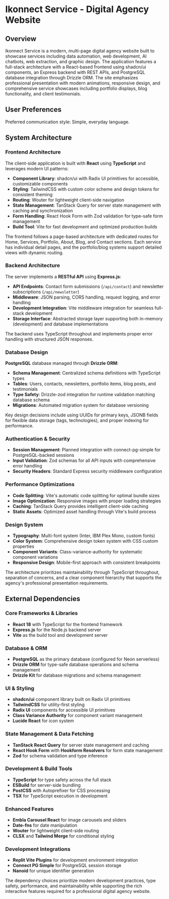 # Ikonnect Service - Digital Agency Website

## Overview
Ikonnect Service is a modern, multi-page digital agency website built to showcase services including data automation, web development, AI chatbots, web extraction, and graphic design. The application features a full-stack architecture with a React-based frontend using shadcn/ui components, an Express backend with REST APIs, and PostgreSQL database integration through Drizzle ORM. The site emphasizes professional presentation with modern animations, responsive design, and comprehensive service showcases including portfolio displays, blog functionality, and client testimonials.

## User Preferences
Preferred communication style: Simple, everyday language.

## System Architecture

### Frontend Architecture
The client-side application is built with **React** using **TypeScript** and leverages modern UI patterns:
- **Component Library**: shadcn/ui with Radix UI primitives for accessible, customizable components
- **Styling**: TailwindCSS with custom color scheme and design tokens for consistent theming
- **Routing**: Wouter for lightweight client-side navigation
- **State Management**: TanStack Query for server state management with caching and synchronization
- **Form Handling**: React Hook Form with Zod validation for type-safe form management
- **Build Tool**: Vite for fast development and optimized production builds

The frontend follows a page-based architecture with dedicated routes for Home, Services, Portfolio, About, Blog, and Contact sections. Each service has individual detail pages, and the portfolio/blog systems support detailed views with dynamic routing.

### Backend Architecture
The server implements a **RESTful API** using **Express.js**:
- **API Endpoints**: Contact form submissions (`/api/contact`) and newsletter subscriptions (`/api/newsletter`)
- **Middleware**: JSON parsing, CORS handling, request logging, and error handling
- **Development Integration**: Vite middleware integration for seamless full-stack development
- **Storage Interface**: Abstracted storage layer supporting both in-memory (development) and database implementations

The backend uses TypeScript throughout and implements proper error handling with structured JSON responses.

### Database Design
**PostgreSQL** database managed through **Drizzle ORM**:
- **Schema Management**: Centralized schema definitions with TypeScript types
- **Tables**: Users, contacts, newsletters, portfolio items, blog posts, and testimonials
- **Type Safety**: Drizzle-zod integration for runtime validation matching database schema
- **Migrations**: Automated migration system for database versioning

Key design decisions include using UUIDs for primary keys, JSONB fields for flexible data storage (tags, technologies), and proper indexing for performance.

### Authentication & Security
- **Session Management**: Planned integration with connect-pg-simple for PostgreSQL-backed sessions
- **Input Validation**: Zod schemas for all API inputs with comprehensive error handling
- **Security Headers**: Standard Express security middleware configuration

### Performance Optimizations
- **Code Splitting**: Vite's automatic code splitting for optimal bundle sizes
- **Image Optimization**: Responsive images with proper loading strategies
- **Caching**: TanStack Query provides intelligent client-side caching
- **Static Assets**: Optimized asset handling through Vite's build process

### Design System
- **Typography**: Multi-font system (Inter, IBM Plex Mono, custom fonts)
- **Color System**: Comprehensive design token system with CSS custom properties
- **Component Variants**: Class-variance-authority for systematic component variations
- **Responsive Design**: Mobile-first approach with consistent breakpoints

The architecture prioritizes maintainability through TypeScript throughout, separation of concerns, and a clear component hierarchy that supports the agency's professional presentation requirements.

## External Dependencies

### Core Frameworks & Libraries
- **React 18** with TypeScript for the frontend framework
- **Express.js** for the Node.js backend server
- **Vite** as the build tool and development server

### Database & ORM
- **PostgreSQL** as the primary database (configured for Neon serverless)
- **Drizzle ORM** for type-safe database operations and schema management
- **Drizzle Kit** for database migrations and schema management

### UI & Styling
- **shadcn/ui** component library built on Radix UI primitives
- **TailwindCSS** for utility-first styling
- **Radix UI** components for accessible UI primitives
- **Class Variance Authority** for component variant management
- **Lucide React** for icon system

### State Management & Data Fetching
- **TanStack React Query** for server state management and caching
- **React Hook Form** with **Hookform Resolvers** for form state management
- **Zod** for schema validation and type inference

### Development & Build Tools
- **TypeScript** for type safety across the full stack
- **ESBuild** for server-side bundling
- **PostCSS** with Autoprefixer for CSS processing
- **TSX** for TypeScript execution in development

### Enhanced Features
- **Embla Carousel React** for image carousels and sliders
- **Date-fns** for date manipulation
- **Wouter** for lightweight client-side routing
- **CLSX** and **Tailwind Merge** for conditional styling

### Development Integrations
- **Replit Vite Plugins** for development environment integration
- **Connect PG Simple** for PostgreSQL session storage
- **Nanoid** for unique identifier generation

The dependency choices prioritize modern development practices, type safety, performance, and maintainability while supporting the rich interactive features required for a professional digital agency website.